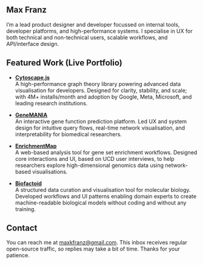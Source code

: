 ## Max Franz

I’m a lead product designer and developer focussed on internal tools, developer platforms, and high-performance systems. I specialise in UX for both technical and non-technical users, scalable workflows, and API/interface design.

## Featured Work (Live Portfolio)

- [**Cytoscape.js**](https://js.cytoscape.org)  
  A high-performance graph theory library powering advanced data visualisation for developers. Designed for clarity, stability, and scale; with 4M+ installs/month and adoption by Google, Meta, Microsoft, and leading research institutions.

- [**GeneMANIA**](https://genemania.org)  
  An interactive gene function prediction platform. Led UX and system design for intuitive query flows, real-time network visualisation, and interpretability for biomedical researchers.

- [**EnrichmentMap**](https://enrichmentmap.org)  
  A web-based analysis tool for gene set enrichment workflows. Designed core interactions and UI, based on UCD user interviews, to help researchers explore high-dimensional genomics data using network-based visualisations.

- [**Biofactoid**](https://biofactoid.org)  
  A structured data curation and visualisation tool for molecular biology. Developed workflows and UI patterns enabling domain experts to create machine-readable biological models without coding and without any training.

## Contact

You can reach me at [maxkfranz@gmail.com](mailto:maxkfranz@gmail.com). This inbox receives regular open-source traffic, so replies may take a bit of time. Thanks for your patience.
